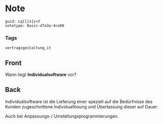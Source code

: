 # Note
```
guid: Lq[[}z{z<Y
notetype: Basic-d7a3e-4ce08
```

### Tags
```
vertragsgestaltung_it
```

## Front
Wann liegt <b>Individualsoftware</b> vor?

## Back
Individualsoftware ist die Lieferung einer speziell auf die
Bedürfnisse des Kunden zugeschnittene Individuallösung und
Überlassung dieser auf Dauer.
<div>
  Auch bei Anpassungs-/ Umstellungsprogrammierungen.
</div>
